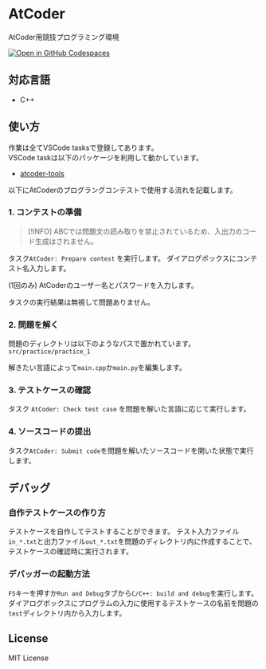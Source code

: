 # AtCoder
AtCoder用競技プログラミング環境

[![Open in GitHub Codespaces](https://github.com/codespaces/badge.svg)](https://codespaces.new/Takahiro3D/AtCoder)

## 対応言語

- C++

## 使い方

作業は全てVSCode tasksで登録してあります。  
VSCode taskは以下のパッケージを利用して動かしています。
- [atcoder-tools](https://github.com/kyuridenamida/atcoder-tools)

以下にAtCoderのプログラングコンテストで使用する流れを記載します。

### 1. コンテストの準備

> [!INFO]
> ABCでは問題文の読み取りを禁止されているため、入出力のコード生成はされません。

タスク`AtCoder: Prepare contest` を実行します。
ダイアログボックスにコンテスト名入力します。

(1回のみ)
AtCoderのユーザー名とパスワードを入力します。

タスクの実行結果は無視して問題ありません。

### 2. 問題を解く

問題のディレクトリは以下のようなパスで置かれています。
`src/practice/practice_1`

解きたい言語によって`main.cpp`か`main.py`を編集します。

### 3. テストケースの確認

タスク `AtCoder: Check test case` を問題を解いた言語に応じて実行します。

### 4. ソースコードの提出

タスク`AtCoder: Submit code`を問題を解いたソースコードを開いた状態で実行します。

## デバッグ

### 自作テストケースの作り方

テストケースを自作してテストすることができます。
テスト入力ファイル`in_*.txt`と出力ファイル`out_*.txt`を問題のディレクトリ内に作成することで、テストケースの確認時に実行されます。

### デバッガーの起動方法

`F5`キーを押すか`Run and Debug`タブから`C/C++: build and debug`を実行します。
ダイアログボックスにプログラムの入力に使用するテストケースの名前を問題の`test`ディレクトリ内から入力します。

## License

MIT License
